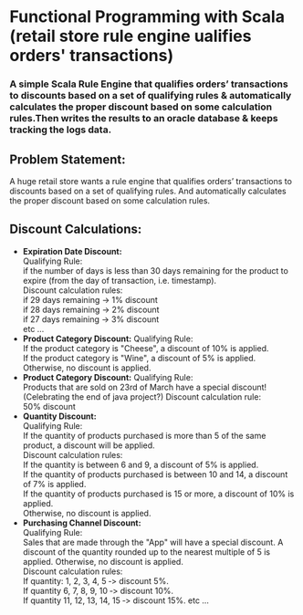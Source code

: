 # Functional Programming with Scala (retail store rule engine ualifies orders' transactions)  
### A simple Scala Rule Engine that qualifies orders’ transactions to discounts based on a set of qualifying rules & automatically calculates the proper discount based on some calculation rules.Then writes the results to an oracle database & keeps tracking the logs data.  
## Problem Statement:  
A huge retail store wants a rule engine that qualifies orders’ transactions to discounts based on a set of qualifying rules. And automatically calculates the proper discount based on some calculation rules.  
## Discount Calculations:  
- **Expiration Date Discount:**  
Qualifying Rule:  
 if the number of days is less than 30 days remaining for the product to expire (from the day of transaction, i.e. timestamp).   
Discount calculation rules:     
if 29 days remaining -> 1% discount  
if 28 days remaining -> 2% discount   
if 27 days remaining -> 3% discount   
etc …
- **Product Category Discount:**
  Qualifying Rule:  
  If the product category is "Cheese", a discount of 10% is applied.  
  If the product category is "Wine", a discount of 5% is applied.  
   Otherwise, no discount is applied.
- **Product Category Discount:**
  Qualifying Rule:  
    Products that are sold on 23rd of March have a special discount! (Celebrating the end of java project?)
  Discount calculation rule:     
    50% discount 
- **Quantity Discount:**  
  Qualifying Rule:  
   If the quantity of products purchased is more than 5 of the same product, a discount will be applied.    
  Discount calculation rules:   
If the quantity is between 6 and 9, a discount of 5% is applied.  
If the quantity of products purchased is between 10 and 14, a discount of 7% is applied.  
If the quantity of products purchased is 15 or more, a discount of 10% is applied.  
Otherwise, no discount is applied.
 - **Purchasing Channel Discount:**  
 Qualifying Rule:   
  Sales that are made through the "App" will have a special discount. A discount of the quantity rounded up to the nearest multiple of 5 is applied. Otherwise, no discount is applied.  
 Discount calculation rules:    
If quantity: 1, 2, 3, 4, 5 ‐> discount 5%.  
If quantity 6, 7, 8, 9, 10 ‐> discount 10%.  
If quantity 11, 12, 13, 14, 15 ‐> discount 15%.
 etc …

